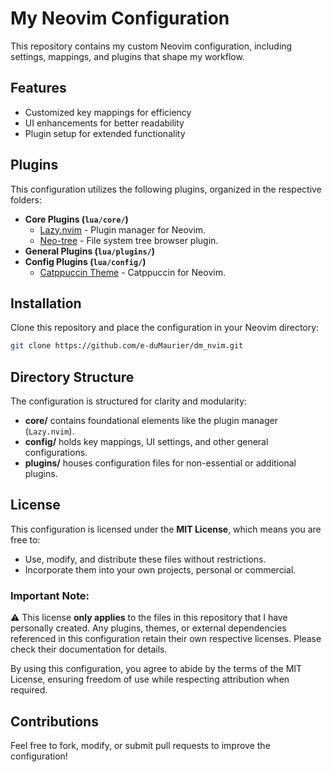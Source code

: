 # My Neovim Configuration

This repository contains my custom Neovim configuration, including settings, mappings, and plugins that shape my workflow.

## Features
- Customized key mappings for efficiency
- UI enhancements for better readability
- Plugin setup for extended functionality

## Plugins

This configuration utilizes the following plugins, organized in the respective folders:

- **Core Plugins (`lua/core/`)**  
  - [Lazy.nvim](https://lazy.folke.io/) - Plugin manager for Neovim.
  - [Neo-tree](https://github.com/nvim-neo-tree/neo-tree.nvim) - File system tree browser plugin.
- **General Plugins (`lua/plugins/`)**  
- **Config Plugins (`lua/config/`)**
  - [Catppuccin Theme](https://github.com/catppuccin/nvim) - Catppuccin for Neovim.
## Installation
Clone this repository and place the configuration in your Neovim directory:
```sh
git clone https://github.com/e-duMaurier/dm_nvim.git
```

## Directory Structure

The configuration is structured for clarity and modularity:
- **core/** contains foundational elements like the plugin manager (`Lazy.nvim`).
- **config/** holds key mappings, UI settings, and other general configurations.
- **plugins/** houses configuration files for non-essential or additional plugins.

## License

This configuration is licensed under the **MIT License**, which means you are free to:
- Use, modify, and distribute these files without restrictions.
- Incorporate them into your own projects, personal or commercial.

### Important Note:
⚠️ This license **only applies** to the files in this repository that I have personally created. Any plugins, themes, or external dependencies referenced in this configuration retain their own respective licenses. Please check their documentation for details.

By using this configuration, you agree to abide by the terms of the MIT License, ensuring freedom of use while respecting attribution when required.

## Contributions
Feel free to fork, modify, or submit pull requests to improve the configuration!
